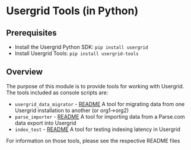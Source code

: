 # Usergrid Tools (in Python)

## Prerequisites

* Install the Usergrid Python SDK: `pip install usergrid`
* Install Usergrid Tools: `pip install usergrid-tools`


## Overview
The purpose of this module is to provide tools for working with Usergrid.  The tools included as console scripts are:
* `usergrid_data_migrator` - [README](https://github.com/jwest-apigee/usergrid-util-python/blob/master/usergrid_tools/migration/README.md) A tool for migrating data from one Usergrid installation to another (or org1->org2)
* `parse_importer` - [README](https://github.com/jwest-apigee/usergrid-util-python/blob/master/usergrid_tools/parse_importer/README.md) A tool for importing data from a Parse.com data export into Usergrid
* `index_test` -  [README](https://github.com/jwest-apigee/usergrid-util-python/blob/master/usergrid_tools/indexing/README.md) A tool for testing indexing latency in Usergrid

For information on those tools, please see the respective README files
